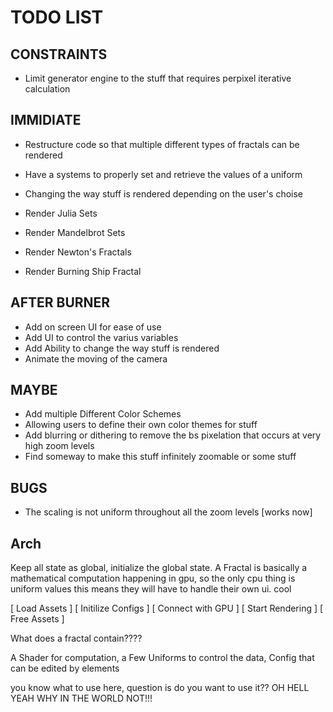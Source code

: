 # TODO LIST

## CONSTRAINTS ##

* Limit generator engine to the stuff that requires perpixel iterative calculation

## IMMIDIATE ##

* Restructure code so that multiple different types of fractals can be rendered
* Have a systems to properly set and retrieve the values of a uniform
* Changing the way stuff is rendered depending on the user's choise

* Render Julia Sets
* Render Mandelbrot Sets
* Render Newton's Fractals
* Render Burning Ship Fractal

## AFTER BURNER ##

* Add on screen UI for ease of use
* Add UI to control the varius variables
* Add Ability to change the way stuff is rendered
* Animate the moving of the camera

## MAYBE ##

* Add multiple Different Color Schemes
* Allowing users to define their own color themes for stuff
* Add blurring or dithering to remove the bs pixelation that occurs at very high zoom levels
* Find someway to make this stuff infinitely zoomable or some stuff

## BUGS ##

* The scaling is not uniform throughout all the zoom levels [works now]


## Arch ##

Keep all state as global, initialize the global state.
A Fractal is basically a mathematical computation happening in gpu, so the only cpu thing is uniform values
this means they will have to handle their own ui. cool

[ Load Assets ]
[ Initilize Configs ]
[ Connect with GPU ]
[ Start Rendering ]
[ Free Assets ]

What does a fractal contain????

A Shader for computation, 
a Few Uniforms to control the data,
Config that can be edited by elements

you know what to use here, question is do you want to use it??
OH HELL YEAH WHY IN THE WORLD NOT!!!
